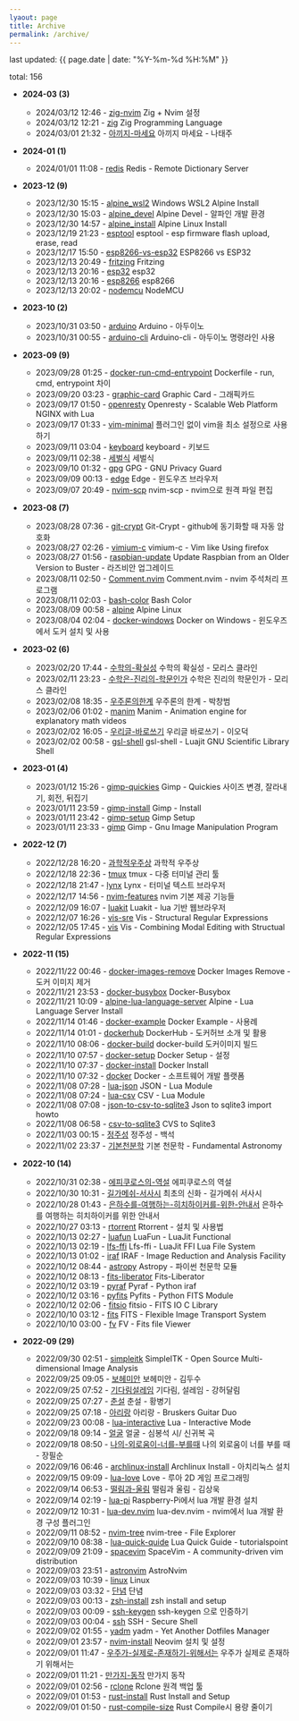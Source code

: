 ```yaml
---
lyaout: page
title: Archive
permalink: /archive/
---
```


last updated: {{ page.date | date: "%Y-%m-%d %H:%M" }}

total: 156

* __2024-03 (3)__
	- 2024/03/12 12:46 - [zig-nvim](wiki/zig-nvim.md) Zig + Nvim 설정
	- 2024/03/12 12:21 - [zig](wiki/zig.md) Zig Programming Language
	- 2024/03/01 21:32 - [아끼지-마세요](wiki/아끼지-마세요.md) 아끼지 마세요 - 나태주

* __2024-01 (1)__
	- 2024/01/01 11:08 - [redis](wiki/redis.md) Redis - Remote Dictionary Server

* __2023-12 (9)__
	- 2023/12/30 15:15 - [alpine_wsl2](wiki/alpine_wsl2.md) Windows WSL2 Alpine Install
	- 2023/12/30 15:03 - [alpine_devel](wiki/alpine_devel.md) Alpine Devel - 알파인 개발 환경
	- 2023/12/30 14:57 - [alpine_install](wiki/alpine_install.md) Alpine Linux Install
	- 2023/12/19 21:23 - [esptool](wiki/esptool.md) esptool - esp firmware flash upload, erase, read
	- 2023/12/17 15:50 - [esp8266-vs-esp32](wiki/esp8266-vs-esp32.md) ESP8266 vs ESP32
	- 2023/12/13 20:49 - [fritzing](wiki/fritzing.md) Fritzing
	- 2023/12/13 20:16 - [esp32](wiki/esp32.md) esp32
	- 2023/12/13 20:16 - [esp8266](wiki/esp8266.md) esp8266
	- 2023/12/13 20:02 - [nodemcu](wiki/nodemcu.md) NodeMCU

* __2023-10 (2)__
	- 2023/10/31 03:50 - [arduino](wiki/arduino.md) Arduino - 아두이노
	- 2023/10/31 00:55 - [arduino-cli](wiki/arduino-cli.md) Arduino-cli - 아두이노 명령라인 사용

* __2023-09 (9)__
	- 2023/09/28 01:25 - [docker-run-cmd-entrypoint](wiki/docker-run-cmd-entrypoint.md) Dockerfile - run, cmd, entrypoint 차이
	- 2023/09/20 03:23 - [graphic-card](wiki/graphic-card.md) Graphic Card - 그래픽카드
	- 2023/09/17 01:50 - [openresty](wiki/openresty.md) Openresty - Scalable Web Platform NGINX with Lua
	- 2023/09/17 01:33 - [vim-minimal](wiki/vim-minimal.md) 플러그인 없이 vim을 최소 설정으로 사용하기
	- 2023/09/11 03:04 - [keyboard](wiki/keyboard.md) keyboard - 키보드
	- 2023/09/11 02:38 - [세벌식](wiki/세벌식.md) 세벌식
	- 2023/09/10 01:32 - [gpg](wiki/gpg.md) GPG - GNU Privacy Guard
	- 2023/09/09 00:13 - [edge](wiki/edge.md) Edge - 윈도우즈 브라우저
	- 2023/09/07 20:49 - [nvim-scp](wiki/nvim-scp.md) nvim-scp - nvim으로 원격 파일 편집

* __2023-08 (7)__
	- 2023/08/28 07:36 - [git-crypt](wiki/git-crypt.md) Git-Crypt - github에 동기화할 때 자동 암호화
	- 2023/08/27 02:26 - [vimium-c](wiki/vimium-c.md) vimium-c - Vim like Using firefox
	- 2023/08/27 01:56 - [raspbian-update](wiki/raspbian-update.md) Update Raspbian from an Older Version to Buster - 라즈비안 업그레이드
	- 2023/08/11 02:50 - [Comment.nvim](wiki/Comment.nvim.md) Comment.nvim - nvim 주석처리 프로그램
	- 2023/08/11 02:03 - [bash-color](wiki/bash-color.md) Bash Color
	- 2023/08/09 00:58 - [alpine](wiki/alpine.md) Alpine Linux
	- 2023/08/04 02:04 - [docker-windows](wiki/docker-windows.md) Docker on Windows - 윈도우즈에서 도커 설치 및 사용

* __2023-02 (6)__
	- 2023/02/20 17:44 - [수학의-확실성](wiki/수학의-확실성.md) 수학의 확실성 - 모리스 클라인
	- 2023/02/11 23:23 - [수학은-진리의-학문인가](wiki/수학은-진리의-학문인가.md) 수학은 진리의 학문인가 - 모리스 클라인
	- 2023/02/08 18:35 - [우주론의한계](wiki/우주론의한계.md) 우주론의 한계 - 박창범
	- 2023/02/06 01:02 - [manim](wiki/manim.md) Manim - Animation engine for explanatory math videos 
	- 2023/02/02 16:05 - [우리글-바로쓰기](wiki/우리글-바로쓰기.md) 우리글 바로쓰기 - 이오덕
	- 2023/02/02 00:58 - [gsl-shell](wiki/gsl-shell.md) gsl-shell - Luajit GNU Scientific Library Shell

* __2023-01 (4)__
	- 2023/01/12 15:26 - [gimp-quickies](wiki/gimp-quickies.md) Gimp - Quickies 사이즈 변경, 잘라내기, 회전, 뒤집기
	- 2023/01/11 23:59 - [gimp-install](wiki/gimp-install.md) Gimp - Install
	- 2023/01/11 23:42 - [gimp-setup](wiki/gimp-setup.md) Gimp Setup
	- 2023/01/11 23:33 - [gimp](wiki/gimp.md) Gimp - Gnu Image Manipulation Program

* __2022-12 (7)__
	- 2022/12/28 16:20 - [과학적우주상](wiki/과학적우주상.md) 과학적 우주상
	- 2022/12/18 22:36 - [tmux](wiki/tmux.md) tmux - 다중 터미널 관리 툴
	- 2022/12/18 21:47 - [lynx](wiki/lynx.md) Lynx - 터미널 텍스트 브라우저
	- 2022/12/17 14:56 - [nvim-features](wiki/nvim-features.md) nvim 기본 제공 기능들
	- 2022/12/09 16:07 - [luakit](wiki/luakit.md) Luakit - lua 기반 웹브라우저
	- 2022/12/07 16:26 - [vis-sre](wiki/vis-sre.md) Vis - Structural Regular Expressions
	- 2022/12/05 17:45 - [vis](wiki/vis.md) Vis - Combining Modal Editing with Structual Regular Expressions

* __2022-11 (15)__
	- 2022/11/22 00:46 - [docker-images-remove](wiki/docker-images-remove.md) Docker Images Remove - 도커 이미지 제거
	- 2022/11/21 23:53 - [docker-busybox](wiki/docker-busybox.md) Docker-Busybox
	- 2022/11/21 10:09 - [alpine-lua-language-server](wiki/alpine-lua-language-server.md) Alpine - Lua Language Server Install
	- 2022/11/14 01:46 - [docker-example](wiki/docker-example.md) Docker Example - 사용례
	- 2022/11/14 01:01 - [dockerhub](wiki/dockerhub.md) DockerHub - 도커허브 소개 및 활용
	- 2022/11/10 08:06 - [docker-build](wiki/docker-build.md) docker-build 도커이미지 빌드
	- 2022/11/10 07:57 - [docker-setup](wiki/docker-setup.md) Docker Setup - 설정
	- 2022/11/10 07:37 - [docker-install](wiki/docker-install.md) Docker Install
	- 2022/11/10 07:32 - [docker](wiki/docker.md) Docker - 소프트웨어 개발 플랫폼
	- 2022/11/08 07:28 - [lua-json](wiki/lua-json.md) JSON - Lua Module
	- 2022/11/08 07:24 - [lua-csv](wiki/lua-csv.md) CSV - Lua Module
	- 2022/11/08 07:08 - [json-to-csv-to-sqlite3](wiki/json-to-csv-to-sqlite3.md) Json to sqlite3 import howto
	- 2022/11/08 06:58 - [csv-to-sqlite3](wiki/csv-to-sqlite3.md) CVS to Sqlite3
	- 2022/11/03 00:15 - [정주성](wiki/정주성.md) 정주성 - 백석
	- 2022/11/02 23:37 - [기본천분학](wiki/기본천분학.md) 기본 천문학 - Fundamental Astronomy

* __2022-10 (14)__
	- 2022/10/31 02:38 - [에피쿠로스의-역설](wiki/에피쿠로스의-역설.md) 에피쿠로스의 역설
	- 2022/10/30 10:31 - [길가메쉬-서사시](wiki/길가메쉬-서사시.md) 최초의 신화 - 길가메쉬 서사시
	- 2022/10/28 01:43 - [은하수를-여행하는-히치하이커를-위한-안내서](wiki/은하수를-여행하는-히치하이커를-위한-안내서.md) 은하수를 여행하는 히치하이커를 위한 안내서
	- 2022/10/27 03:13 - [rtorrent](wiki/rtorrent.md) Rtorrent - 설치 및 사용법
	- 2022/10/13 02:27 - [luafun](wiki/luafun.md) LuaFun - LuaJit Functional
	- 2022/10/13 02:19 - [lfs-ffi](wiki/lfs-ffi.md) Lfs-ffi - LuaJit FFI Lua File System
	- 2022/10/13 01:02 - [iraf](wiki/iraf.md) IRAF - Image Reduction and Analysis Facility
	- 2022/10/12 08:44 - [astropy](wiki/astropy.md) Astropy - 파이썬 천문학 모듈
	- 2022/10/12 08:13 - [fits-liberator](wiki/fits-liberator.md) Fits-Liberator
	- 2022/10/12 03:19 - [pyraf](wiki/pyraf.md) Pyraf - Python iraf 
	- 2022/10/12 03:16 - [pyfits](wiki/pyfits.md) Pyfits - Python FITS Module
	- 2022/10/12 02:06 - [fitsio](wiki/fitsio.md) fitsio - FITS IO C Library
	- 2022/10/10 03:12 - [fits](wiki/fits.md) FITS - Flexible Image Transport System
	- 2022/10/10 03:00 - [fv](wiki/fv.md) FV - Fits file Viewer

* __2022-09 (29)__
	- 2022/09/30 02:51 - [simpleitk](wiki/simpleitk.md) SimpleITK - Open Source Multi-dimensional Image Analysis
	- 2022/09/25 09:05 - [보헤미안](wiki/보헤미안.md) 보헤미안 - 김두수
	- 2022/09/25 07:52 - [기다림설레임](wiki/기다림설레임.md) 기다림, 설레임 - 강허달림
	- 2022/09/25 07:27 - [춘설](wiki/춘설.md) 춘설 - 황병기
	- 2022/09/25 07:18 - [아리랑](wiki/아리랑.md) 아리랑 - Bruskers Guitar Duo
	- 2022/09/23 00:08 - [lua-interactive](wiki/lua-interactive.md) Lua - Interactive Mode
	- 2022/09/18 09:14 - [얼굴](wiki/얼굴.md) 얼굴 - 심봉석 시/ 신귀복 곡
	- 2022/09/18 08:50 - [나의-외로움이-너를-부를때](wiki/나의-외로움이-너를-부를때.md) 나의 외로움이 너를 부를 때 - 장필순
	- 2022/09/16 06:46 - [archlinux-install](wiki/archlinux-install.md) Archlinux Install - 아치리눅스 설치
	- 2022/09/15 09:09 - [lua-love](wiki/lua-love.md) Love - 루아 2D 게임 프로그래밍
	- 2022/09/14 06:53 - [떨림과-울림](wiki/떨림과-울림.md) 떨림과 울림 - 김상욱
	- 2022/09/14 02:19 - [lua-pi](wiki/lua-pi.md) Raspberry-Pi에서 lua 개발 환경 설치
	- 2022/09/12 10:31 - [lua-dev.nvim](wiki/lua-dev.nvim.md) lua-dev.nvim - nvim에서 lua 개발 환경 구성 플러그인
	- 2022/09/11 08:52 - [nvim-tree](wiki/nvim-tree.md) nvim-tree - File Explorer
	- 2022/09/10 08:38 - [lua-quick-quide](wiki/lua-quick-quide.md) Lua Quick Guide - tutorialspoint
	- 2022/09/09 21:09 - [spacevim](wiki/spacevim.md) SpaceVim - A community-driven vim distribution
	- 2022/09/03 23:51 - [astronvim](wiki/astronvim.md) AstroNvim
	- 2022/09/03 10:39 - [linux](wiki/linux.md) Linux
	- 2022/09/03 03:32 - [단념](wiki/단념.md) 단념
	- 2022/09/03 00:13 - [zsh-install](wiki/zsh-install.md) zsh install and setup
	- 2022/09/03 00:09 - [ssh-keygen](wiki/ssh-keygen.md) ssh-keygen 으로 인증하기
	- 2022/09/03 00:04 - [ssh](wiki/ssh.md) SSH - Secure Shell
	- 2022/09/02 01:55 - [yadm](wiki/yadm.md) yadm - Yet Another Dotfiles Manager
	- 2022/09/01 23:57 - [nvim-install](wiki/nvim-install.md) Neovim 설치 및 설정
	- 2022/09/01 11:47 - [우주가-실제로-존재하기-위해서는](wiki/우주가-실제로-존재하기-위해서는.md) 우주가 실제로 존재하기 위해서는
	- 2022/09/01 11:21 - [만가지-동작](wiki/만가지-동작.md) 만가지 동작
	- 2022/09/01 02:56 - [rclone](wiki/rclone.md) Rclone 원격 백업 툴
	- 2022/09/01 01:53 - [rust-install](wiki/rust-install.md) Rust Install and Setup
	- 2022/09/01 01:50 - [rust-compile-size](wiki/rust-compile-size.md) Rust Compile시 용량 줄이기
